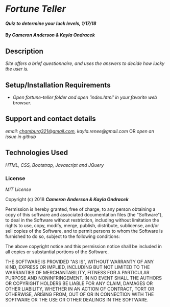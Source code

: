 # _Fortune Teller_

#### _Quiz to determine your luck levels, 1/17/18_

#### By _**Cameron Anderson & Kayla Ondracek**_

## Description

_Site offers a brief questionnaire, and uses the answers to decide how lucky the user is._

## Setup/Installation Requirements

* _Open fortune-teller folder and open 'index.html' in your favorite web browser._

## Support and contact details

_email: chamburg321@gmail.com, kayla.renee@gmail.com_
OR
_open an issue in github_

## Technologies Used

_HTML, CSS, Bootstrap, Javascript and JQuery_

### License

*MIT License*

Copyright (c) 2018 **_Cameron Anderson & Kayla Ondracek_**

Permission is hereby granted, free of charge, to any person obtaining a copy
of this software and associated documentation files (the "Software"), to deal
in the Software without restriction, including without limitation the rights
to use, copy, modify, merge, publish, distribute, sublicense, and/or sell
copies of the Software, and to permit persons to whom the Software is
furnished to do so, subject to the following conditions:

The above copyright notice and this permission notice shall be included in all
copies or substantial portions of the Software.

THE SOFTWARE IS PROVIDED "AS IS", WITHOUT WARRANTY OF ANY KIND, EXPRESS OR
IMPLIED, INCLUDING BUT NOT LIMITED TO THE WARRANTIES OF MERCHANTABILITY,
FITNESS FOR A PARTICULAR PURPOSE AND NONINFRINGEMENT. IN NO EVENT SHALL THE
AUTHORS OR COPYRIGHT HOLDERS BE LIABLE FOR ANY CLAIM, DAMAGES OR OTHER
LIABILITY, WHETHER IN AN ACTION OF CONTRACT, TORT OR OTHERWISE, ARISING FROM,
OUT OF OR IN CONNECTION WITH THE SOFTWARE OR THE USE OR OTHER DEALINGS IN THE
SOFTWARE.
